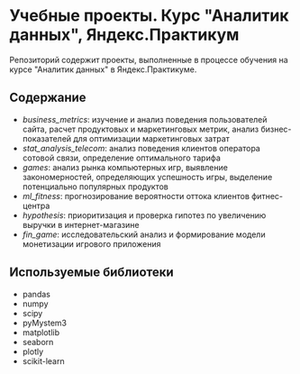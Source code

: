 # Учебные проекты. Курс "Аналитик данных", Яндекс.Практикум 
Репозиторий содержит проекты, выполненные в процессе обучения на курсе "Аналитик данных" в Яндекс.Практикуме. 
## Содержание
- *business_metrics*: изучение и анализ поведения пользователей сайта, расчет продуктовых и маркетинговых метрик, анализ бизнес-показателей для оптимизации маркетинговых затрат
- *stat_analysis_telecom*: анализ поведения клиентов оператора сотовой связи, определение оптимального тарифа
- *games*: анализ рынка компьютерных игр, выявление закономерностей, определяющих успешность игры, выделение потенциально популярных продуктов
- *ml_fitness*: прогнозирование вероятности оттока клиентов фитнес-центра
- *hypothesis*: приоритизация и проверка гипотез по увеличению выручки в интернет-магазине
- *fin_game*: исследовательский анализ и формирование модели монетизации игрового приложения
## Используемые библиотеки
- pandas
- numpy
- scipy
- pyMystem3
- matplotlib
- seaborn
- plotly
- scikit-learn
